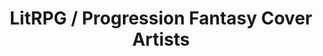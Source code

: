 ---
title: LitRPG / Progression Fantasy Cover Artists
description: "Shouting out all the great work our artists do to bring our covers alive."
cascade:
    _build:
        publishResources: true
---